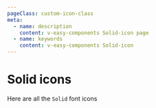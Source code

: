 ```yaml
---
pageClass: custom-icon-class
meta:
  - name: description
    content: v-easy-components Solid-icon page
  - name: keywords
    content: v-easy-components Solid-icon
---
```


# Solid icons

Here are all the `Solid` font icons

<div class="icon-box">
  <icon v-for="item in Solid" :key="item" :icon="item"></icon>
</div>

<script>
  import ttf from "static/ttf";
  
  export default {
    data() {
      return {
        Solid: ttf.Solid.split(',')
      }
    }
  }
</script>
